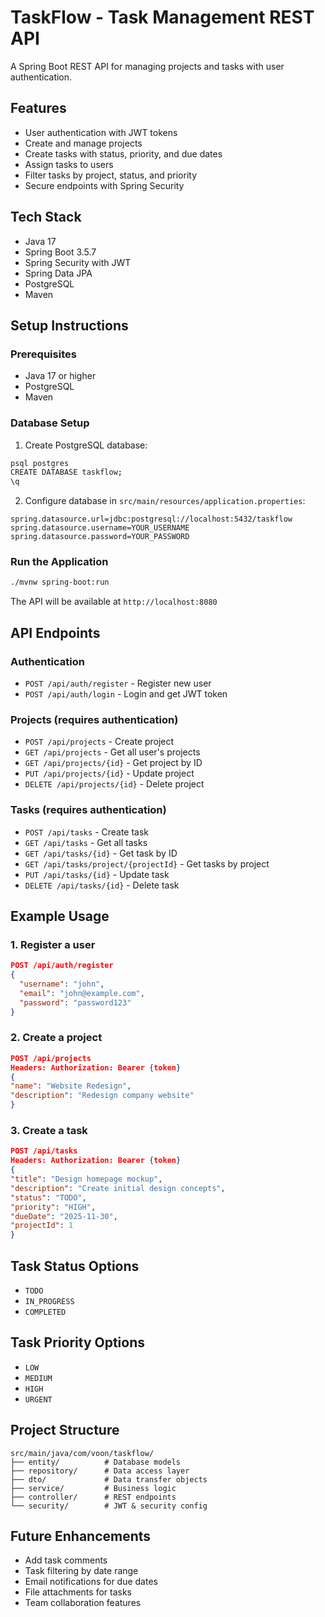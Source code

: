# TaskFlow - Task Management REST API

A Spring Boot REST API for managing projects and tasks with user authentication.

## Features

- User authentication with JWT tokens
- Create and manage projects
- Create tasks with status, priority, and due dates
- Assign tasks to users
- Filter tasks by project, status, and priority
- Secure endpoints with Spring Security

## Tech Stack

- Java 17
- Spring Boot 3.5.7
- Spring Security with JWT
- Spring Data JPA
- PostgreSQL
- Maven

## Setup Instructions

### Prerequisites

- Java 17 or higher
- PostgreSQL
- Maven

### Database Setup

1. Create PostgreSQL database:

```bash
psql postgres
CREATE DATABASE taskflow;
\q
```

2. Configure database in `src/main/resources/application.properties`:

```properties
spring.datasource.url=jdbc:postgresql://localhost:5432/taskflow
spring.datasource.username=YOUR_USERNAME
spring.datasource.password=YOUR_PASSWORD
```

### Run the Application

```bash
./mvnw spring-boot:run
```

The API will be available at `http://localhost:8080`

## API Endpoints

### Authentication

- `POST /api/auth/register` - Register new user
- `POST /api/auth/login` - Login and get JWT token

### Projects (requires authentication)

- `POST /api/projects` - Create project
- `GET /api/projects` - Get all user's projects
- `GET /api/projects/{id}` - Get project by ID
- `PUT /api/projects/{id}` - Update project
- `DELETE /api/projects/{id}` - Delete project

### Tasks (requires authentication)

- `POST /api/tasks` - Create task
- `GET /api/tasks` - Get all tasks
- `GET /api/tasks/{id}` - Get task by ID
- `GET /api/tasks/project/{projectId}` - Get tasks by project
- `PUT /api/tasks/{id}` - Update task
- `DELETE /api/tasks/{id}` - Delete task

## Example Usage

### 1. Register a user

```json
POST /api/auth/register
{
  "username": "john",
  "email": "john@example.com",
  "password": "password123"
}
```

### 2. Create a project

```json
POST /api/projects
Headers: Authorization: Bearer {token}
{
"name": "Website Redesign",
"description": "Redesign company website"
}
```

### 3. Create a task

```json
POST /api/tasks
Headers: Authorization: Bearer {token}
{
"title": "Design homepage mockup",
"description": "Create initial design concepts",
"status": "TODO",
"priority": "HIGH",
"dueDate": "2025-11-30",
"projectId": 1
}
```

## Task Status Options

- `TODO`
- `IN_PROGRESS`
- `COMPLETED`

## Task Priority Options

- `LOW`
- `MEDIUM`
- `HIGH`
- `URGENT`

## Project Structure

```
src/main/java/com/voon/taskflow/
├── entity/          # Database models
├── repository/      # Data access layer
├── dto/             # Data transfer objects
├── service/         # Business logic
├── controller/      # REST endpoints
└── security/        # JWT & security config
```

## Future Enhancements

- Add task comments
- Task filtering by date range
- Email notifications for due dates
- File attachments for tasks
- Team collaboration features